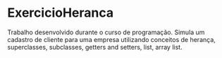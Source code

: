 # ExercicioHeranca
Trabalho desenvolvido durante o curso de programação. Simula um cadastro de cliente para uma empresa utilizando conceitos de herança, superclasses, subclasses, getters and setters, list, array list.

